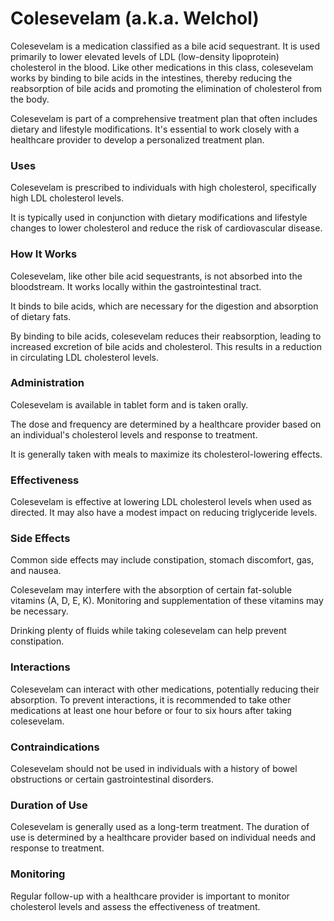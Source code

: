 # Colesevelam (a.k.a. Welchol)

Colesevelam is a medication classified as a bile acid sequestrant. It is used primarily to lower elevated levels of LDL (low-density lipoprotein) cholesterol in the blood. Like other medications in this class, colesevelam works by binding to bile acids in the intestines, thereby reducing the reabsorption of bile acids and promoting the elimination of cholesterol from the body.

Colesevelam is part of a comprehensive treatment plan that often includes dietary and lifestyle modifications. It's essential to work closely with a healthcare provider to develop a personalized treatment plan.

### Uses

Colesevelam is prescribed to individuals with high cholesterol, specifically high LDL cholesterol levels.

It is typically used in conjunction with dietary modifications and lifestyle changes to lower cholesterol and reduce the risk of cardiovascular disease.

### How It Works

Colesevelam, like other bile acid sequestrants, is not absorbed into the bloodstream. It works locally within the gastrointestinal tract.

It binds to bile acids, which are necessary for the digestion and absorption of dietary fats.

By binding to bile acids, colesevelam reduces their reabsorption, leading to increased excretion of bile acids and cholesterol. This results in a reduction in circulating LDL cholesterol levels.

### Administration

Colesevelam is available in tablet form and is taken orally.

The dose and frequency are determined by a healthcare provider based on an individual's cholesterol levels and response to treatment.

It is generally taken with meals to maximize its cholesterol-lowering effects.

### Effectiveness

Colesevelam is effective at lowering LDL cholesterol levels when used as directed. It may also have a modest impact on reducing triglyceride levels.

### Side Effects

Common side effects may include constipation, stomach discomfort, gas, and nausea.

Colesevelam may interfere with the absorption of certain fat-soluble vitamins (A, D, E, K). Monitoring and supplementation of these vitamins may be necessary.

Drinking plenty of fluids while taking colesevelam can help prevent constipation.

### Interactions

Colesevelam can interact with other medications, potentially reducing their absorption. To prevent interactions, it is recommended to take other medications at least one hour before or four to six hours after taking colesevelam.

### Contraindications

Colesevelam should not be used in individuals with a history of bowel obstructions or certain gastrointestinal disorders.

### Duration of Use

Colesevelam is generally used as a long-term treatment. The duration of use is determined by a healthcare provider based on individual needs and response to treatment.

### Monitoring

Regular follow-up with a healthcare provider is important to monitor cholesterol levels and assess the effectiveness of treatment.
